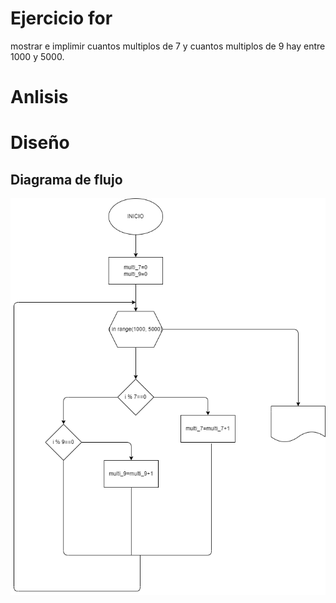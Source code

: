 # Ejercicio for

mostrar e implimir cuantos multiplos de 7 y cuantos multiplos de 9 hay entre 1000 y 5000.

# Anlisis 

# Diseño 

## Diagrama de flujo 
![diagrama de flujo](diagrama.png "diagrama de flujo")